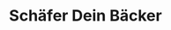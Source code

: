 ---
title: "Schäfer Dein Bäcker"
url: /bonn/schaefer-dein-baecker-roettgener-strasse/
shop: Bäckerei
---